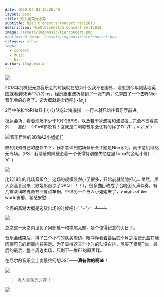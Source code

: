 ```yaml
---
date: 2020-02-03 12:26:40
layout: post
title: 愿人类荣光永存
subtitle: NieR:Orchestra Concert re:12018
description: NieR:Orchestra Concert re:12018
image: /assets/img/music/nierconcert.png
#optimized_image: /assets/img/music/nierconcert.png
category: other
tags:
  - concert
  - music
  - Nier
author: llapuras13
---
```


![](../assets/img/music/aaa.jpg)

2018年机械纪元办音乐会的时候就在想为什么我不在国外，没想到今年刚落地英国就看到SE再举办的ins，经历重重波折拿到了一张门票，总算圆了一个去听Nier音乐会的心愿了。这大概就是命运吧( •́ω•̩̥̀ )

2号中午和YoRHa纽卡小分队吃过海底捞，一行人就开始往音乐厅前进。

抵达会场，看着现场不少于10个2B/9S，以及若干狄波拉和波波拉...完全不觉得意外——居然一个Emil都没有！这就是二刺螈音乐会该有的样子Σ(ﾟДﾟ；≡；ﾟдﾟ)

![音乐厅外的2B和A2小姐姐们](../assets/img/music/coser.png)

直到找到自己的座位坐下，我才意识到这场音乐会主题是Nier系列，而不是机械纪元专场。（PS：我隔壁的隔壁坐着一个长得特别像失忆症里Toma的金毛小哥(　ﾟ∀ﾟ)

![](../assets/img/music/concert001.png)

比起18年的几场音乐会，这场的规模显然小了很多，开始前就隐隐担心...果然，黑人女高音没来（歌姬那首凉了QAQ！！！），很多曲目改成了合唱团人声伴奏，有几首改编略鬼畜甚至有点车祸。不过另一个白人小姐姐来了，weight of the world安排，稍感安慰...

全场的高潮大概是这货出场的时候吧( ╯' - ')╯ ┻━┻

![](../assets/img/music/emm.jpg)

总之这一天之内见到了冈部启一和横尾太郎，是个值得纪念的大日子。

音乐会结束后，排了三个小时的队买周边，眼睁睁看着最后四个月之泪音乐盒在我肉眼可见的距离内被买走。为了显得这三个小时的队没白排，我买了横尾T恤。最后的最后，整个周边卖场，只剩下一堆FF的原声碟。

在尼尔的音乐会上卖最终幻想OST——**真有你的啊SE**！

![](../assets/img/music/ff.jpg)

>愿人类荣光永存！

![](../assets/img/music/yorha.png)
